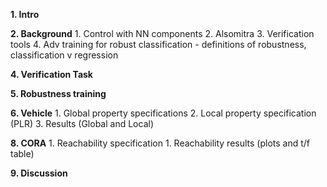 **1. Intro**

**2. Background**
    1. Control with NN components
    2. Alsomitra
    3. Verification tools
    4. Adv training for robust classification - definitions of robustness, classification v regression

**4. Verification Task**


**5. Robustness training**


**6. Vehicle**
     1. Global property specifications
     2. Local property specification (PLR)
     3. Results (Global and Local)

**8. CORA**
    1. Reachability specification
    1. Reachability results (plots and t/f table)
    
**9. Discussion**  
